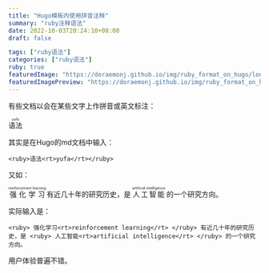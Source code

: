 ```yaml
---
title: "Hugo模板内使用拼音注释"
summary: "ruby注释语法"
date: 2022-10-03T20:24:10+08:00
draft: false

tags: ["ruby语法"]
categories: ["ruby语法"]
ruby: true
featuredImage: "https://doraemonj.github.io/img/ruby_format_on_hugo/long.png"
featuredImagePreview: "https://doraemonj.github.io/img/ruby_format_on_hugo/long.png"
---
```


有些文档以会在某些文字上作拼音或英文标注：

<ruby>语法<rt>yufa</rt></ruby>

其实是在Hugo的md文档中输入：

`<ruby>语法<rt>yufa</rt></ruby>`

又如：

<ruby>
强化学习<rt>reinforcement learning</rt>
</ruby>
有近几十年的研究历史，是 <ruby>
人工智能<rt>artificial intelligence</rt>
</ruby>
的一个研究方向。

实际输入是：

`<ruby>
强化学习<rt>reinforcement learning</rt>
</ruby>
有近几十年的研究历史，是 <ruby>
人工智能<rt>artificial intelligence</rt>
</ruby>
的一个研究方向。`

用户体验普遍不错。





